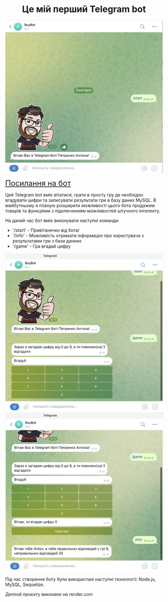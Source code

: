 <h1 style="text-align:center">Це мій перший Telegram bot</h1>

![Screen Telegram bot's](<Знімок екрана 2024-01-15 о 15.15.11.png>)

<a href="https://t.me/antUkrBuy_bot" style="font-size:24px;">Посилання на бот</a>

<p>Цей Telegram bot вміє вітатися, грати в просту гру де необхідно вгадувати цифри та записувати результати гри в базу даних MySQL. В майбутньому я планую розширити можливості цього бота продажем товарів та функціями з підключенням можливостей штучного інтелекту.</p>
<p>На даний час бот вміє виконувати наступні команди:</p>
<ul>
<li>'/start' - Привітанячко від бота!</li>
<li>'/info' - Можливість отримати інформацію про користувача з результатами гри з бази данних</li>
<li>'/game' - Гра вгадай цифру</li></ul>

![Alt text](<Знімок екрана 2024-01-15 о 15.15.36.png>)
![Alt text](<Знімок екрана 2024-01-15 о 15.15.57.png>)

<p>Під час створення боту були використані наступні технології: Node.js, MySQL, Sequelize.</p><p>Деплой проєкту виконано на render.com</p>
